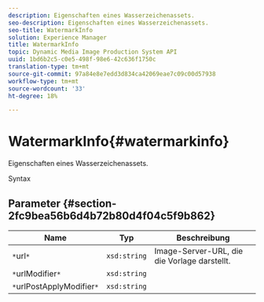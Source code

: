 ```yaml
---
description: Eigenschaften eines Wasserzeichenassets.
seo-description: Eigenschaften eines Wasserzeichenassets.
seo-title: WatermarkInfo
solution: Experience Manager
title: WatermarkInfo
topic: Dynamic Media Image Production System API
uuid: 1bd6b2c5-c0e5-498f-98e6-42c636f1750c
translation-type: tm+mt
source-git-commit: 97a84e8e7edd3d834ca42069eae7c09c00d57938
workflow-type: tm+mt
source-wordcount: '33'
ht-degree: 18%

---
```



# WatermarkInfo{#watermarkinfo}

Eigenschaften eines Wasserzeichenassets.

Syntax

## Parameter {#section-2fc9bea56b6d4b72b80d4f04c5f9b862}

| Name | Typ | Beschreibung |
|---|---|---|
| `*`url`*` | `xsd:string` | Image-Server-URL, die die Vorlage darstellt. |
| `*`urlModifier`*` | `xsd:string` |  |
| `*`urlPostApplyModifier`*` | `xsd:string` |  |

